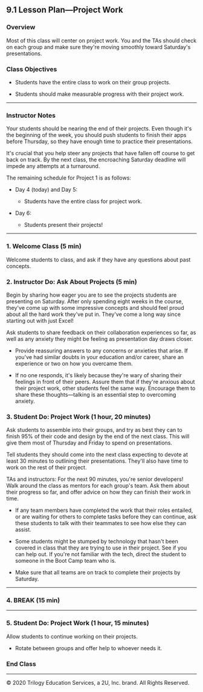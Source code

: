 ## 9.1 Lesson Plan—Project Work

### Overview

Most of this class will center on project work. You and the TAs should check on each group and make sure they're moving smoothly toward Saturday's presentations.

### Class Objectives

* Students have the entire class to work on their group projects.

* Students should make measurable progress with their project work.

---

### Instructor Notes

Your students should be nearing the end of their projects. Even though it's the beginning of the week, you should push students to finish their apps before Thursday, so they have enough time to practice their presentations.

It's crucial that you help steer any projects that have fallen off course to get back on track. By the next class, the encroaching Saturday deadline will impede any attempts at a turnaround.

The remaining schedule for Project 1 is as follows:

* Day 4 (today) and Day 5:

  * Students have the entire class for project work.

* Day 6:

  * Students present their projects!

---

### 1. Welcome Class (5 min)

Welcome students to class, and ask if they have any questions about past concepts.

### 2. Instructor Do: Ask About Projects (5 min)

Begin by sharing how eager you are to see the projects students are presenting on Saturday. After only spending eight weeks in the course, they've come up with some impressive concepts and should feel proud about all the hard work they've put in. They've come a long way since starting out with just Excel!

Ask students to share feedback on their collaboration experiences so far, as well as any anxiety they might be feeling as presentation day draws closer.

* Provide reassuring answers to any concerns or anxieties that arise. If you've had similar doubts in your education and/or career, share an experience or two on how you overcame them.

* If no one responds, it's likely because they're wary of sharing their feelings in front of their peers. Assure them that if they're anxious about their project work, other students feel the same way. Encourage them to share these thoughts—talking is an essential step to overcoming anxiety.

### 3. Student Do: Project Work (1 hour, 20 minutes)

Ask students to assemble into their groups, and try as best they can to finish 95% of their code and design by the end of the next class. This will give them most of Thursday and Friday to spend on presentations.

Tell students they should come into the next class expecting to devote at least 30 minutes to outlining their presentations. They'll also have time to work on the rest of their project.

TAs and instructors: For the next 90 minutes, you're senior developers! Walk around the class as mentors for each group's team. Ask them about their progress so far, and offer advice on how they can finish their work in time.

* If any team members have completed the work that their roles entailed, or are waiting for others to complete tasks before they can continue, ask these students to talk with their teammates to see how else they can assist.

* Some students might be stumped by technology that hasn't been covered in class that they are trying to use in their project. See if you can help out. If you're not familiar with the tech, direct the student to someone in the Boot Camp team who is.

* Make sure that all teams are on track to complete their projects by Saturday.

---

### 4. BREAK (15 min)

---

### 5. Student Do: Project Work (1 hour, 15 minutes)

Allow students to continue working on their projects.

* Rotate between groups and offer help to whoever needs it.

### End Class

---

© 2020 Trilogy Education Services, a 2U, Inc. brand. All Rights Reserved.
